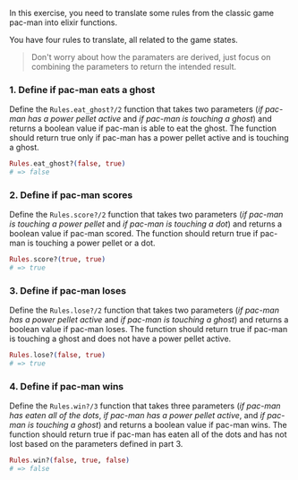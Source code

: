 In this exercise, you need to translate some rules from the classic game pac-man into elixir functions.

You have four rules to translate, all related to the game states.

> Don't worry about how the paramaters are derived, just focus on combining the parameters to return the intended result.

### 1. Define if pac-man eats a ghost

Define the `Rules.eat_ghost?/2` function that takes two parameters (_if pac-man has a power pellet active_ and _if pac-man is touching a ghost_) and returns a boolean value if pac-man is able to eat the ghost.  The function should return true only if pac-man has a power pellet active and is touching a ghost.

```elixir
Rules.eat_ghost?(false, true)
# => false
```

### 2. Define if pac-man scores

Define the `Rules.score?/2` function that takes two parameters (_if pac-man is touching a power pellet_ and _if pac-man is touching a dot_) and returns a boolean value if pac-man scored.  The function should return true if pac-man is touching a power pellet or a dot.

```elixir
Rules.score?(true, true)
# => true
```

### 3. Define if pac-man loses

Define the `Rules.lose?/2` function that takes two parameters (_if pac-man has a power pellet active_ and _if pac-man is touching a ghost_) and returns a boolean value if pac-man loses.  The function should return true if pac-man is touching a ghost and does not have a power pellet active.

```elixir
Rules.lose?(false, true)
# => true
```

### 4. Define if pac-man wins

Define the `Rules.win?/3` function that takes three parameters (_if pac-man has eaten all of the dots_, _if pac-man has a power pellet active_, and _if pac-man is touching a ghost_) and returns a boolean value if pac-man wins.  The function should return true if pac-man has eaten all of the dots and has not lost based on the parameters defined in part 3.

```elixir
Rules.win?(false, true, false)
# => false
```
